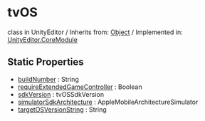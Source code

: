 # tvOS
class in UnityEditor
 / Inherits from: <a href="https://docs.unity3d.com/6000.0/Documentation/ScriptReference/Object.html">Object</a> / Implemented in: <a href="https://docs.unity3d.com/6000.0/Documentation/ScriptReference/UnityEditor.CoreModule.html">UnityEditor.CoreModule</a>

## Static Properties
- <a href="https://docs.unity3d.com/6000.0/Documentation/ScriptReference/tvOS-buildNumber.html">buildNumber</a> : String
- <a href="https://docs.unity3d.com/6000.0/Documentation/ScriptReference/tvOS-requireExtendedGameController.html">requireExtendedGameController</a> : Boolean
- <a href="https://docs.unity3d.com/6000.0/Documentation/ScriptReference/tvOS-sdkVersion.html">sdkVersion</a> : tvOSSdkVersion
- <a href="https://docs.unity3d.com/6000.0/Documentation/ScriptReference/tvOS-simulatorSdkArchitecture.html">simulatorSdkArchitecture</a> : AppleMobileArchitectureSimulator
- <a href="https://docs.unity3d.com/6000.0/Documentation/ScriptReference/tvOS-targetOSVersionString.html">targetOSVersionString</a> : String
